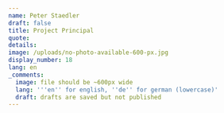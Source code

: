 ```yaml
---
name: Peter Staedler
draft: false
title: Project Principal
quote:
details:
image: /uploads/no-photo-available-600-px.jpg
display_number: 18
lang: en
_comments:
  image: file should be ~600px wide
  lang: '''en'' for english, ''de'' for german (lowercase)'
  draft: drafts are saved but not published
---
```

